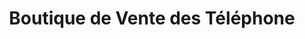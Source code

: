 ---
title: "Boutique de Vente des Téléphone"
url: /macenta/boutique-de-vente-des-telephone/
shop: téléphone portable
---